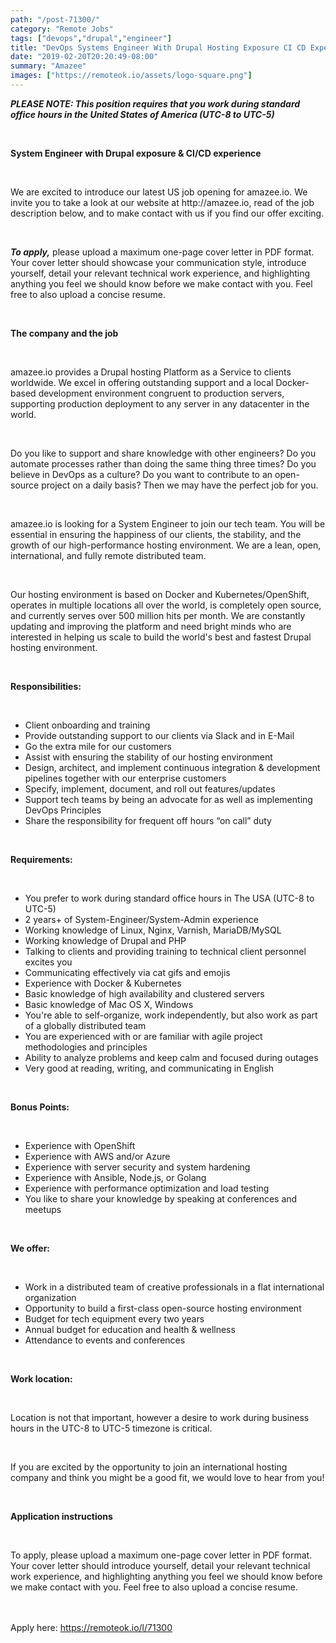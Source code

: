 ```yaml
---
path: "/post-71300/"
category: "Remote Jobs"
tags: ["devops","drupal","engineer"]
title: "DevOps Systems Engineer With Drupal Hosting Exposure CI CD Experience"
date: "2019-02-20T20:20:49-08:00"
summary: "Amazee"
images: ["https://remoteok.io/assets/logo-square.png"]
---
```


<p><em><strong>PLEASE NOTE: This position requires that you work during standard office hours in the United States of America (UTC-8 to UTC-5)</strong></em></p><br /><p><strong>System Engineer with Drupal exposure &amp; CI/CD experience <br></strong></p><br /><p>We are excited to introduce our latest US job opening for amazee.io. We invite you to take a look at our website at http://amazee.io, read of the job description below, and to make contact with us if you find our offer exciting.</p><br /><p><em><strong>To apply,</strong> </em>please upload a maximum one-page cover letter in PDF format. Your cover letter should showcase your communication style, introduce yourself, detail your relevant technical work experience, and highlighting anything you feel we should know before we make contact with you. Feel free to also upload a concise resume.</p><br /><p><strong>The company and the job</strong></p><br /><p>amazee.io provides a Drupal hosting Platform as a Service to clients worldwide. We excel in offering outstanding support and a local Docker-based development environment congruent to production servers, supporting production deployment to any server in any datacenter in the world.</p><br /><p>Do you like to support and share knowledge with other engineers? Do you automate processes rather than doing the same thing three times? Do you believe in DevOps as a culture? Do you want to contribute to an open-source project on a daily basis? Then we may have the perfect job for you.</p><br /><p>amazee.io is looking for a System Engineer to join our tech team. You will be essential in ensuring the happiness of our clients, the stability, and the growth of our high-performance hosting environment. We are a lean, open, international, and fully remote distributed team.&nbsp;</p><br /><p>Our hosting environment is based on Docker and Kubernetes/OpenShift, operates in multiple locations all over the world, is completely open source, and currently serves over 500 million hits per month. We are constantly updating and improving the platform and need bright minds who are interested in helping us scale to build the world's best and fastest Drupal hosting environment.</p><br /><p><strong>Responsibilities:</strong></p><br /><ul><li>Client onboarding and training</li><li>Provide outstanding support to our clients via Slack and in E-Mail</li><li>Go the extra mile for our customers</li><li>Assist with ensuring the stability of our hosting environment</li><li>Design, architect, and implement continuous integration &amp; development pipelines together with our enterprise customers</li><li>Specify, implement, document, and roll out features/updates</li><li>Support tech teams by being an advocate for as well as implementing DevOps Principles</li><li>Share the responsibility for frequent off hours &ldquo;on call&rdquo; duty</li></ul><br /><p><strong>Requirements:</strong></p><br /><ul><li>You prefer to work during standard office hours in The USA (UTC-8 to UTC-5)</li><li>2 years+ of System-Engineer/System-Admin experience</li><li>Working knowledge of Linux, Nginx, Varnish, MariaDB/MySQL</li><li>Working knowledge of Drupal and PHP</li><li>Talking to clients and providing training to technical client personnel excites you</li><li>Communicating effectively via cat gifs and emojis</li><li>Experience with Docker &amp; Kubernetes</li><li>Basic knowledge of high availability and clustered servers</li><li>Basic knowledge of Mac OS X, Windows</li><li>You're able to self-organize, work independently, but also work as part of a globally distributed team</li><li>You are experienced with or are familiar with agile project methodologies and principles</li><li>Ability to analyze problems and keep calm and focused during outages</li><li>Very good at reading, writing, and communicating in English</li></ul><br /><p><strong>Bonus Points:</strong></p><br /><ul><li>Experience with OpenShift</li><li>Experience with AWS and/or Azure</li><li>Experience with server security and system hardening</li><li>Experience with Ansible, Node.js, or Golang</li><li>Experience with performance optimization and load testing</li><li>You like to share your knowledge by speaking at conferences and meetups</li></ul><br /><p><strong>We offer:</strong></p><br /><ul><li>Work in a distributed team of creative professionals in a flat international organization&nbsp;</li><li>Opportunity to build a first-class open-source hosting environment&nbsp;&nbsp;</li><li>Budget for tech equipment every two years</li><li>Annual budget for education and health &amp; wellness</li><li>Attendance to events and conferences</li></ul><br /><p><strong>Work location:</strong></p><br /><p>Location is not that important, however a desire to work during business hours in the UTC-8 to UTC-5 timezone is critical.</p><br /><p>If you are excited by the opportunity to join an international hosting company and think you might be a good fit, we would love to hear from you!</p><br /><p><strong>Application instructions</strong></p><br /><p>To apply, please upload a maximum one-page cover letter in PDF format. Your cover letter should introduce yourself, detail your relevant technical work experience, and highlighting anything you feel we should know before we make contact with you. Feel free to also upload a concise resume.</p>

<br/>
<br/>
Apply here: <A HREF="https://remoteok.io/l/71300">https://remoteok.io/l/71300</A>
